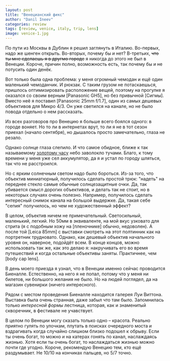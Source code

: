 ```yaml
---
layout: post
title: "Венецианский фикс"
author: "Danil Ineev"
categories: review
tags: [review, venice, italy, trip, lens]
image: venice-1.jpg
---
```


По пути из Москвы в Дублин я решил заглянуть в Италию. Во-первых, надо же шенген открыть. Во-вторых, почему бы и нет? В-третьих, ~~что ты мне сделаешь я в другмо городе~~ я никогда до этого не был в Венеции. Короче, причин полно, возможность есть, так почему бы и не потусить один денёк.

Вот только была одна проблема: у меня огромный чемодан и ещё один маленький чемоданчик. И рюкзак. С таким грузом не потаскаешься, пришлось оптимизировать расположение вещей, поэтому на прогулке я оказался со своим верным [Panasonic GH5], но без привычной [Сигмы]. Вместо неё я поставил [Panasonic 25mm f/1.7], один из самых дешевых объективов для Микро 4/3. Он уже светился на канале, но не было повода отдельно о нем рассказать.

Из всех разговоров про Венецию я больше всего боялся одного: в городе воняет. Но то ли в интернетах врут, то ли я не в тот сезон приехал (начало сентября), но дышалось просто замечательно, глаза не резало. 

Однако солнце глаза слепило. И что самое обидное, ближе к так называемому [золотому часу](https://en.wikipedia.org/wiki/Golden_hour_(photography)) небо заволокло тучами. Благо, к тому времени у меня уже сел аккумулятор, да я и устал по городу шляться, так что не расстроился.

Но с ярким солнечным светом надо было бороться. Из-за того, что объектив миниатюрный, получилось сделать простой трюк: "надеть" на переднее стекло самые обычные солнцезащитные очки. Да, так убивается смысл дорогих объективов, и делать так не стоит, но в некоторых случаях очень полезно. Например, получилось сделать интересный снимок канала на большой выдержке. Да, такая себе "сепия" получилось, но чем не художественный эффект?

В целом, объектив ничем не примечательный. Светосильный, маленький, легкий. Но 50мм в эквиваленте, на мой вкус узковато для стрита (я с подобным хожу на [пленочнике] обычно, недоволен). А после той [Leica 85mm] с выставки смотреть на этот полтинник как на портретник трудновато. Однако, как дешевый объектив начального уровня он, наверное, подойдёт всем. В конце концов, можно использовать так же, как это делаю я: накручивать его во время путешествий и когда остальные объективы заняты. Практичнее, чем [body cap lens].

В день моего приезда я узнал, что в Венеции именно сейчас проводится Биеналле. Естественно, на него я не попал, потому что у меня ни билетов, ни большого желания не было. Но на людей поглядел, да на магазин сувенирки (ничего интересного).

Рядом с местом проведения Биеналле находится галерея Луи Виттона. Выставка была очень странная, даже забыл что там было. Запомнилась только *интересной формы* лестница, которая, как и знаменитый скворечник, в фестивале не учавствует.

В целом по Венеции могу сказать только одно – красота. Реально приятно гулять по улочкам, плутать в поисках очередного моста и вздрагивать когда случайно слишком близко подошел к обрыву. Если ты очень богат, то можно и на катерах гонять по канал, наслаждаясь жизнью. Хотя если ты очень богат, то наслаждаться жизнью можно почти где угодно. Короче, рекомендую Венецию тем, кто ещё раздумывает. Не 10/10 на кончиках пальцев, но 5/7 точно.
